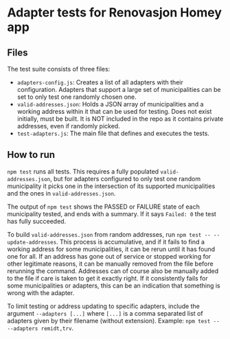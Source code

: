 # Adapter tests for Renovasjon Homey app

## Files

The test suite consists of three files:
- `adapters-config.js`: Creates a list of all adapters with their configuration. Adapters that support a large set of municipalities can be set to only test one randomly chosen one.
- `valid-addresses.json`: Holds a JSON array of municipalities and a working address within it that can be used for testing. Does not exist initially, must be built. It is NOT included in the repo as it contains private addresses, even if randomly picked.
- `test-adapters.js`: The main file that defines and executes the tests.

## How to run

`npm test` runs all tests. This requires a fully populated `valid-addresses.json`, but for adapters configured to only test one random municipality it picks one in the intersection of its supported municipalities and the ones in `valid-addresses.json`.

The output of `npm test` shows the PASSED or FAILURE state of each municipality tested, and ends with a summary. If it says `Failed: 0` the test has fully succeeded.

To build `valid-addresses.json` from random addresses, run `npm test -- --update-addresses`. This process is accumulative, and if it fails to find a working address for some municipalities, it can be rerun until it has found one for all. If an address has gone out of service or stopped working for other legitimate reasons, it can be manually removed from the file before rerunning the command. Addresses can of course also be manually added to the file if care is taken to get it exactly right. If it consistently fails for some municipalities or adapters, this can be an indication that something is wrong with the adapter.

To limit testing or address updating to specific adapters, include the argument `--adapters [...]` where `[...]` is a comma separated list of adapters given by their filename (without extension). Example: `npm test -- --adapters remidt,trv`.
